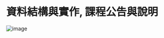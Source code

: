 # 資料結構與實作, 課程公告與說明

![image](https://user-images.githubusercontent.com/100504908/155870289-97ba9067-5af3-44f7-add4-78be524a8b84.png)
